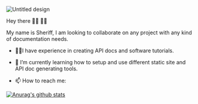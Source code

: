![Untitled design](https://user-images.githubusercontent.com/59125401/89685019-6caab200-d8f3-11ea-96a2-897c0411ff06.png)

Hey there 👋🏿 👋🏿


My name is Sheriff, I am looking to collaborate on any project with any kind of documentation needs.

- 🏋🏿‍I have experience in creating API docs and software tutorials. 

- 🔭 I’m currently learning how to setup and use different static site and API doc generating tools.

- 📫 How to reach me: 



[![Anurag's github stats](https://github-readme-stats.vercel.app/api?username=Quadrisheriff&show_icons=true&theme=radical)](https://github.com/anuraghazra/github-readme-stats)
<!--
**Quadrisheriff/QuadriSheriff** is a ✨ _special_ ✨ repository because its `README.md` (this file) appears on your GitHub profile.

Here are some ideas to get you started:

- 🔭 I’m currently working on ...
- 🌱 I’m currently learning ...
- 👯 I’m looking to collaborate on ...
- 🤔 I’m looking for help with ...
- 💬 Ask me about ...
- 📫 How to reach me: ...
- 😄 Pronouns: ...
- ⚡ Fun fact: ...
-->
